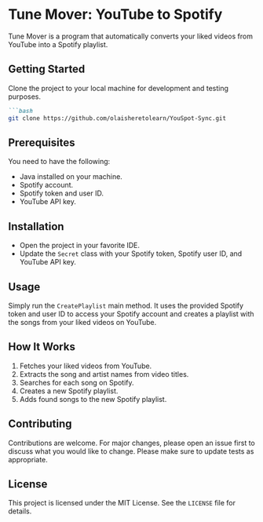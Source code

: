 # Tune Mover: YouTube to Spotify

Tune Mover is a program that automatically converts your liked videos from YouTube into a Spotify playlist. 

## Getting Started

Clone the project to your local machine for development and testing purposes.

```markdown
```bash
git clone https://github.com/olaisheretolearn/YouSpot-Sync.git
````

## Prerequisites

You need to have the following:

- Java installed on your machine.
- Spotify account.
- Spotify token and user ID.
- YouTube API key.

## Installation

- Open the project in your favorite IDE.
- Update the `Secret` class with your Spotify token, Spotify user ID, and YouTube API key.

## Usage

Simply run the `CreatePlaylist` main method. It uses the provided Spotify token and user ID to access your Spotify account and creates a playlist with the songs from your liked videos on YouTube.

## How It Works

1. Fetches your liked videos from YouTube.
2. Extracts the song and artist names from video titles.
3. Searches for each song on Spotify.
4. Creates a new Spotify playlist.
5. Adds found songs to the new Spotify playlist.

## Contributing

Contributions are welcome. For major changes, please open an issue first to discuss what you would like to change. Please make sure to update tests as appropriate.

## License

This project is licensed under the MIT License. See the `LICENSE` file for details.



